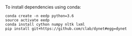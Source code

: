 To install dependencies using conda:

    conda create -n eedp python=3.6
    source activate eedp
    conda install cython numpy nltk lxml
    pip install git+https://github.com/clab/dynet#egg=dynet
